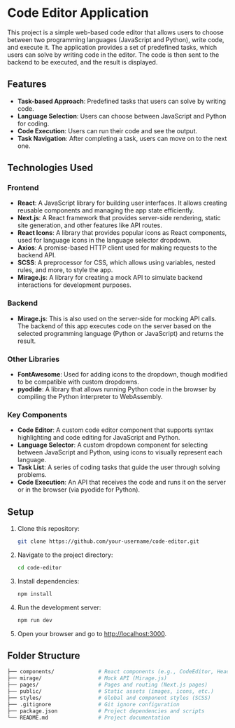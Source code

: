 # Code Editor Application

This project is a simple web-based code editor that allows users to choose between two programming languages (JavaScript and Python), write code, and execute it. The application provides a set of predefined tasks, which users can solve by writing code in the editor. The code is then sent to the backend to be executed, and the result is displayed.

## Features

- **Task-based Approach**: Predefined tasks that users can solve by writing code.
- **Language Selection**: Users can choose between JavaScript and Python for coding.
- **Code Execution**: Users can run their code and see the output.
- **Task Navigation**: After completing a task, users can move on to the next one.

## Technologies Used

### Frontend

- **React**: A JavaScript library for building user interfaces. It allows creating reusable components and managing the app state efficiently.
- **Next.js**: A React framework that provides server-side rendering, static site generation, and other features like API routes.
- **React Icons**: A library that provides popular icons as React components, used for language icons in the language selector dropdown.
- **Axios**: A promise-based HTTP client used for making requests to the backend API.
- **SCSS**: A preprocessor for CSS, which allows using variables, nested rules, and more, to style the app.
- **Mirage.js**: A library for creating a mock API to simulate backend interactions for development purposes.

### Backend

- **Mirage.js**: This is also used on the server-side for mocking API calls. The backend of this app executes code on the server based on the selected programming language (Python or JavaScript) and returns the result.

### Other Libraries

- **FontAwesome**: Used for adding icons to the dropdown, though modified to be compatible with custom dropdowns.
- **pyodide**: A library that allows running Python code in the browser by compiling the Python interpreter to WebAssembly.

### Key Components

- **Code Editor**: A custom code editor component that supports syntax highlighting and code editing for JavaScript and Python. 
- **Language Selector**: A custom dropdown component for selecting between JavaScript and Python, using icons to visually represent each language.
- **Task List**: A series of coding tasks that guide the user through solving problems.
- **Code Execution**: An API that receives the code and runs it on the server or in the browser (via pyodide for Python).

## Setup

1. Clone this repository:
    ```bash
    git clone https://github.com/your-username/code-editor.git
    ```

2. Navigate to the project directory:
    ```bash
    cd code-editor
    ```

3. Install dependencies:
    ```bash
    npm install
    ```

4. Run the development server:
    ```bash
    npm run dev
    ```

5. Open your browser and go to [http://localhost:3000](http://localhost:3000).

## Folder Structure

```bash
├── components/              # React components (e.g., CodeEditor, Header, Footer)
├── mirage/                  # Mock API (Mirage.js)
├── pages/                   # Pages and routing (Next.js pages)
├── public/                  # Static assets (images, icons, etc.)
├── styles/                  # Global and component styles (SCSS)
├── .gitignore               # Git ignore configuration
├── package.json             # Project dependencies and scripts
└── README.md                # Project documentation
